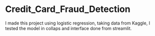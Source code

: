 # Credit_Card_Fraud_Detection
I made this project using logistic regression, taking data from Kaggle, I tested the model in collaps and interface done from streamlit.
